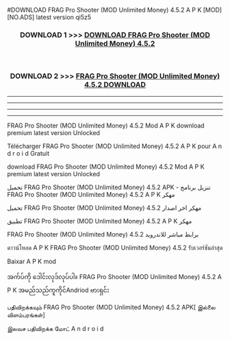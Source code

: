 #DOWNLOAD FRAG Pro Shooter (MOD Unlimited Money) 4.5.2 A P K [MOD] [NO.ADS] latest version qi5z5



<div align="center">

<h3>DOWNLOAD 1 >>> <a href="https://teeasianyam.web.app?sq=FRAG Pro Shooter (MOD Unlimited Money) 4.5.2">DOWNLOAD FRAG Pro Shooter (MOD Unlimited Money) 4.5.2 </a></h3><br>

<h3>DOWNLOAD 2 >>> <a href="https://teeasianyam.web.app?sq=FRAG Pro Shooter (MOD Unlimited Money) 4.5.2 ">FRAG Pro Shooter (MOD Unlimited Money) 4.5.2  DOWNLOAD </a></h3>

</div>


----------------------------------------------------------

----------------------------------------------------------

----------------------------------------------------------

----------------------------------------------------------


FRAG Pro Shooter (MOD Unlimited Money) 4.5.2  Mod A P K download premium latest version Unlocked

Télécharger FRAG Pro Shooter (MOD Unlimited Money) 4.5.2  A P K pour A n d r o i d Gratuit

download FRAG Pro Shooter (MOD Unlimited Money) 4.5.2  Mod A P K premium latest version Unlocked

تحميل FRAG Pro Shooter (MOD Unlimited Money) 4.5.2  APK - تنزيل برنامج FRAG Pro Shooter (MOD Unlimited Money) 4.5.2  A P K مهكر

تحميل FRAG Pro Shooter (MOD Unlimited Money) 4.5.2  مهكر اخر اصدار

تطبيق FRAG Pro Shooter (MOD Unlimited Money) 4.5.2  A P K مهكر

FRAG Pro Shooter (MOD Unlimited Money) 4.5.2  برابط مباشر للاندرويد

ดาวน์โหลด A P K FRAG Pro Shooter (MOD Unlimited Money) 4.5.2  รับเวอร์ชันล่าสุด

Baixar A P K mod

အက်ပ်ကို ဒေါင်းလုဒ်လုပ်ပါ။ FRAG Pro Shooter (MOD Unlimited Money) 4.5.2  A P K အမည်သည်ကူကိုင်Andriod ဗားရှင်း

பதிவிறக்கவும் FRAG Pro Shooter (MOD Unlimited Money) 4.5.2  APK[ இல்லை விளம்பரங்கள்] 
 
இலவச பதிவிறக்க மோட் A n d r o i d



